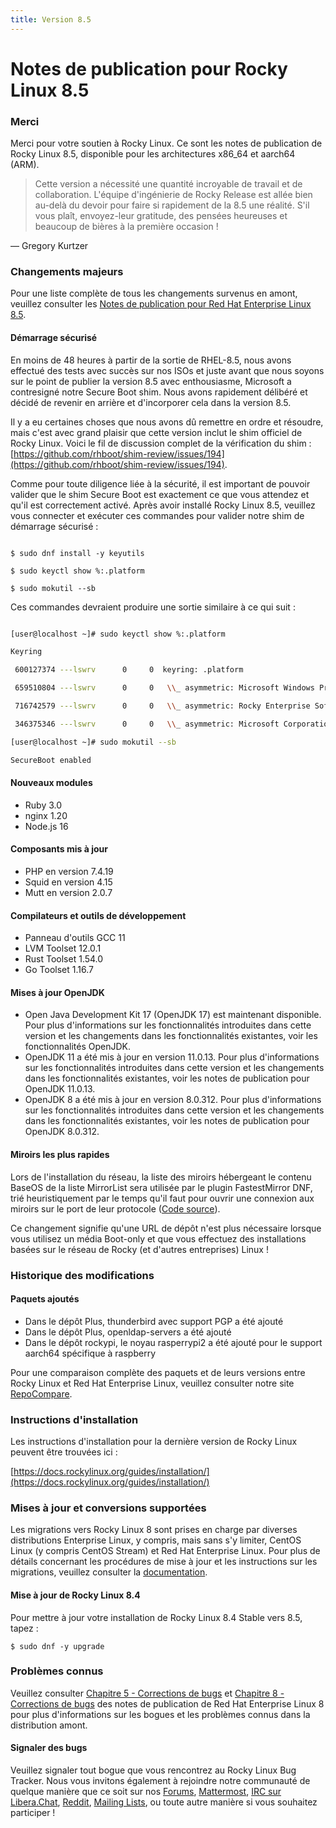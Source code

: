 ```yaml
---
title: Version 8.5
---
```


# Notes de publication pour Rocky Linux 8.5

### Merci

Merci pour votre soutien à Rocky Linux. Ce sont les notes de publication de Rocky Linux 8.5, disponible pour les architectures x86_64 et aarch64 (ARM).
> Cette version a nécessité une quantité incroyable de travail et de collaboration. L'équipe d'ingénierie de Rocky Release est allée bien au-delà du devoir pour faire si rapidement de la 8.5 une réalité. S'il vous plaît, envoyez-leur gratitude, des pensées heureuses et beaucoup de bières à la première occasion !

— Gregory Kurtzer


### Changements majeurs

Pour une liste complète de tous les changements survenus en amont, veuillez consulter les [Notes de publication pour Red Hat Enterprise Linux 8.5](https://access.redhat.com/documentation/en-us/red_hat_enterprise_linux/8/html/8.5_release_notes/overview#overview-major-changes).

#### **Démarrage sécurisé**

En moins de 48 heures à partir de la sortie de RHEL-8.5, nous avons effectué des tests avec succès sur nos ISOs et juste avant que nous soyons sur le point de publier la version 8.5 avec enthousiasme, Microsoft a contresigné notre Secure Boot shim. Nous avons rapidement délibéré et décidé de revenir en arrière et d'incorporer cela dans la version 8.5.

Il y a eu certaines choses que nous avons dû remettre en ordre et résoudre, mais c'est avec grand plaisir que cette version inclut le shim officiel de Rocky Linux. Voici le fil de discussion complet de la vérification du shim : [https://github.com/rhboot/shim-review/issues/194](https://github.com/rhboot/shim-review/issues/194).

Comme pour toute diligence liée à la sécurité, il est important de pouvoir valider que le shim Secure Boot est exactement ce que vous attendez et qu'il est correctement activé. Après avoir installé Rocky Linux 8.5, veuillez vous connecter et exécuter ces commandes pour valider notre shim de démarrage sécurisé :

```

$ sudo dnf install -y keyutils

$ sudo keyctl show %:.platform

$ sudo mokutil --sb

```

Ces commandes devraient produire une sortie similaire à ce qui suit :

```bash

[user@localhost ~]# sudo keyctl show %:.platform

Keyring

 600127374 ---lswrv      0     0  keyring: .platform

 659510804 ---lswrv      0     0   \\_ asymmetric: Microsoft Windows Production PCA 2011: a92902398e16c49778cd90f99e4f9ae17c55af53

 716742579 ---lswrv      0     0   \\_ asymmetric: Rocky Enterprise Software Foundation: Rocky Linux Secure Boot Root CA: 4c2c6bd7d64ee81581cab8e986661f65e2166fc4

 346375346 ---lswrv      0     0   \\_ asymmetric: Microsoft Corporation UEFI CA 2011: 13adbf4309bd82709c8cd54f316ed522988a1bd4

[user@localhost ~]# sudo mokutil --sb

SecureBoot enabled

```

#### Nouveaux modules

   * Ruby 3.0
   * nginx 1.20
   * Node.js 16

#### Composants mis à jour

   * PHP en version 7.4.19
   * Squid en version 4.15
   * Mutt en version 2.0.7

#### Compilateurs et outils de développement

   * Panneau d'outils GCC 11
   * LVM Toolset 12.0.1
   * Rust Toolset 1.54.0
   * Go Toolset 1.16.7

#### Mises à jour OpenJDK

   * Open Java Development Kit 17 (OpenJDK 17) est maintenant disponible. Pour plus d'informations sur les fonctionnalités introduites dans cette version et les changements dans les fonctionnalités existantes, voir les fonctionnalités OpenJDK.
   * OpenJDK 11 a été mis à jour en version 11.0.13. Pour plus d'informations sur les fonctionnalités introduites dans cette version et les changements dans les fonctionnalités existantes, voir les notes de publication pour OpenJDK 11.0.13.
   * OpenJDK 8 a été mis à jour en version 8.0.312. Pour plus d'informations sur les fonctionnalités introduites dans cette version et les changements dans les fonctionnalités existantes, voir les notes de publication pour OpenJDK 8.0.312.

#### Miroirs les plus rapides

Lors de l'installation du réseau, la liste des miroirs hébergeant le contenu BaseOS de la liste MirrorList sera utilisée par le plugin FastestMirror DNF, trié heuristiquement par le temps qu'il faut pour ouvrir une connexion aux miroirs sur le port de leur protocole ([Code source](https://github.com/rpm-software-management/yum-utils/blob/master/plugins/fastestmirror/fastestmirror.py)).

Ce changement signifie qu'une URL de dépôt n'est plus nécessaire lorsque vous utilisez un média Boot-only et que vous effectuez des installations basées sur le réseau de Rocky (et d'autres entreprises) Linux !

### Historique des modifications

#### Paquets ajoutés

   * Dans le dépôt Plus, thunderbird avec support PGP a été ajouté
   * Dans le dépôt Plus, openldap-servers a été ajouté
   * Dans le dépôt rockypi, le noyau rasperrypi2 a été ajouté pour le support aarch64 spécifique à raspberry

Pour une comparaison complète des paquets et de leurs versions entre Rocky Linux et Red Hat Enterprise Linux, veuillez consulter notre site [RepoCompare](https://repocompare.rockylinux.org).

### Instructions d'installation

Les instructions d'installation pour la dernière version de Rocky Linux peuvent être trouvées ici :

[https://docs.rockylinux.org/guides/installation/](https://docs.rockylinux.org/guides/installation/)

### Mises à jour et conversions supportées

Les migrations vers Rocky Linux 8 sont prises en charge par diverses distributions Enterprise Linux, y compris, mais sans s'y limiter, CentOS Linux (y compris CentOS Stream) et Red Hat Enterprise Linux. Pour plus de détails concernant les procédures de mise à jour et les instructions sur les migrations, veuillez consulter la [documentation](https://docs.rockylinux.org/guides/migrate2rocky/).

#### Mise à jour de Rocky Linux 8.4

Pour mettre à jour votre installation de Rocky Linux 8.4 Stable vers 8.5, tapez :

```
$ sudo dnf -y upgrade
```

### Problèmes connus

Veuillez consulter [Chapitre 5 - Corrections de bugs](https://access.redhat.com/documentation/en-us/red_hat_enterprise_linux/8/html/8.5_release_notes/bug_fixes)  et [Chapitre 8 - Corrections de bugs](https://access.redhat.com/documentation/en-us/red_hat_enterprise_linux/8/html/8.5_release_notes/known-issues) des notes de publication de Red Hat Enterprise Linux 8 pour plus d'informations sur les bogues et les problèmes connus dans la distribution amont.

#### Signaler des bugs

Veuillez signaler tout bogue que vous rencontrez au Rocky Linux Bug Tracker. Nous vous invitons également à rejoindre notre communauté de quelque manière que ce soit sur nos [Forums](https://forums.rockylinux.org), [Mattermost](https://chat.rockylinux.org), [IRC sur Libera.Chat](irc://irc.liberachat/rockylinux), [Reddit](https://reddit.com/r/rockylinux), [Mailing Lists](https://lists.resf.org), ou toute autre manière si vous souhaitez participer !

